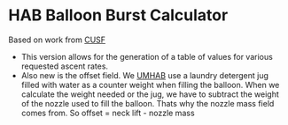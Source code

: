 HAB Balloon Burst Calculator
========

Based on work from [CUSF](http://www.cusf.co.uk/)

* This version allows for the generation of a table of values for various requested ascent rates.
* Also new is the offset field. We [UMHAB](http://umhab.org) use a laundry detergent jug filled with water as a counter weight when filling the balloon. When we calculate the weight needed or the jug, we have to subtract the weight of the nozzle used to fill the balloon. Thats why the nozzle mass field comes from. So offset = neck lift - nozzle mass
